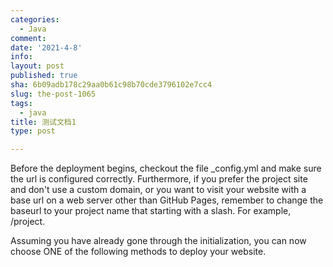 ```yaml
---
categories:
  - Java
comment: 
date: '2021-4-8'
info: 
layout: post
published: true
sha: 6b09adb178c29aa0b61c98b70cde3796102e7cc4
slug: the-post-1065
tags:
  - java
title: 测试文档1
type: post

---
```

Before the deployment begins, checkout the file _config.yml and make sure the url is configured correctly. Furthermore, if you prefer the project site and don't use a custom domain, or you want to visit your website with a base url on a web server other than GitHub Pages, remember to change the baseurl to your project name that starting with a slash. For example, /project.

Assuming you have already gone through the initialization, you can now choose ONE of the following methods to deploy your website.